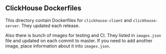 ## ClickHouse Dockerfiles

This directory contain Dockerfiles for `clickhouse-client` and `clickhouse-server`. They updated each release.

Also there is bunch of images for testing and CI. They listed in `images.json` file and updated on each commit to master. If you need to add another image, place information about it into `images.json`.
